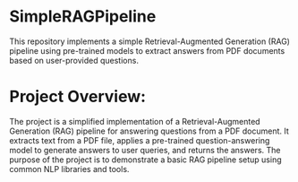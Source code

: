 # SimpleRAGPipeline
This repository implements a simple Retrieval-Augmented Generation (RAG) pipeline using pre-trained models to extract answers from PDF documents based on user-provided questions.

# Project Overview:
The project is a simplified implementation of a Retrieval-Augmented Generation (RAG) pipeline for answering questions from a PDF document. It extracts text from a PDF file, applies a pre-trained question-answering model to generate answers to user queries, and returns the answers. The purpose of the project is to demonstrate a basic RAG pipeline setup using common NLP libraries and tools.

